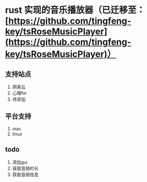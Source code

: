 # rust 实现的音乐播放器（已迁移至：[https://github.com/tingfeng-key/tsRoseMusicPlayer](https://github.com/tingfeng-key/tsRoseMusicPlayer)）
## 支持站点
1. 网易云
2. 心理fm
3. 待添加

## 平台支持
1. mac
2. linux

## todo
1. 添加gui
2. 获取音频时长
3. 获取音频信息